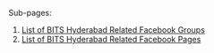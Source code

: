 <!-- TITLE: BITS Hyderabad: Online -->
<!-- SUBTITLE: A look at how BITSians presence online. -->

Sub-pages:

1. [List of BITS Hyderabad Related Facebook Groups](/online/fb-groups)
2. [List of BITS Hyderabad Related Facebook Pages](/online/fb-pages)